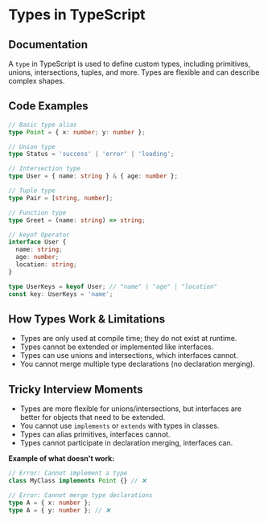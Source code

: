 # Types in TypeScript

## Documentation

A `type` in TypeScript is used to define custom types, including primitives, unions, intersections, tuples, and more. Types are flexible and can describe complex shapes.

## Code Examples

```ts
// Basic type alias
type Point = { x: number; y: number };

// Union type
type Status = 'success' | 'error' | 'loading';

// Intersection type
type User = { name: string } & { age: number };

// Tuple type
type Pair = [string, number];

// Function type
type Greet = (name: string) => string;

// keyof Operator
interface User {
  name: string;
  age: number;
  location: string;
}

type UserKeys = keyof User; // "name" | "age" | "location"
const key: UserKeys = 'name';
```

## How Types Work & Limitations

- Types are only used at compile time; they do not exist at runtime.
- Types cannot be extended or implemented like interfaces.
- Types can use unions and intersections, which interfaces cannot.
- You cannot merge multiple type declarations (no declaration merging).

## Tricky Interview Moments

- Types are more flexible for unions/intersections, but interfaces are better for objects that need to be extended.
- You cannot use `implements` or `extends` with types in classes.
- Types can alias primitives, interfaces cannot.
- Types cannot participate in declaration merging, interfaces can.

**Example of what doesn't work:**

```ts
// Error: Cannot implement a type
class MyClass implements Point {} // ❌

// Error: Cannot merge type declarations
type A = { x: number };
type A = { y: number }; // ❌
```
